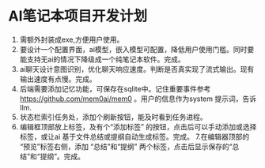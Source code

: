 # AI笔记本项目开发计划

1. 需额外封装成exe,方便用户使用。
2. 要设计一个配置界面，ai模型，嵌入模型可配置，降低用户使用门槛。同时要能支持无ai的情况下降级成一个纯笔记本软件。完成。
3. ai聊天设计意图识别，优化聊天响应速度。判断是否真实现了流式输出。现有输出速度有点慢。完成。
4. 后端需要添加记忆功能，可保存在sqlite中。记住重要事件参考 https://github.com/mem0ai/mem0 。用户的信息作为system 提示词，告诉llm.
5. 状态栏索引任务处，添加个刷新按钮，能及时看到任务进程。
6. 编辑框顶部放上标签，及有个“添加标签” 的按钮，点击后可以手动添加或选择标签，或让ai 基于文件总结或提纲自动生成标签。完成。
7.在编辑器顶部的 “预览”标签右侧，添加 “总结”和“提纲” 两个标签，点击后显示保存的“总结”和“提纲”。完成。



